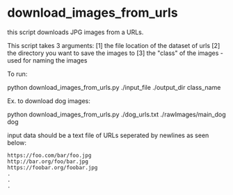 # download_images_from_urls


this script downloads JPG images from a URLs.

This script takes 3 arguments:
	[1] the file location of the dataset of urls
	[2] the directory you want to save the images to
	[3] the "class" of the images - used for naming the images


To run:

python download_images_from_urls.py ./input_file ./output_dir class_name

Ex. to download dog images:

python download_images_from_urls.py ./dog_urls.txt ./rawImages/main_dog dog 

input data should be a text file of URLs seperated by newlines as seen below:

	https://foo.com/bar/foo.jpg
	http://bar.org/foo/bar.jpg
	https://foobar.org/foobar.jpg
	.
	.
	.

